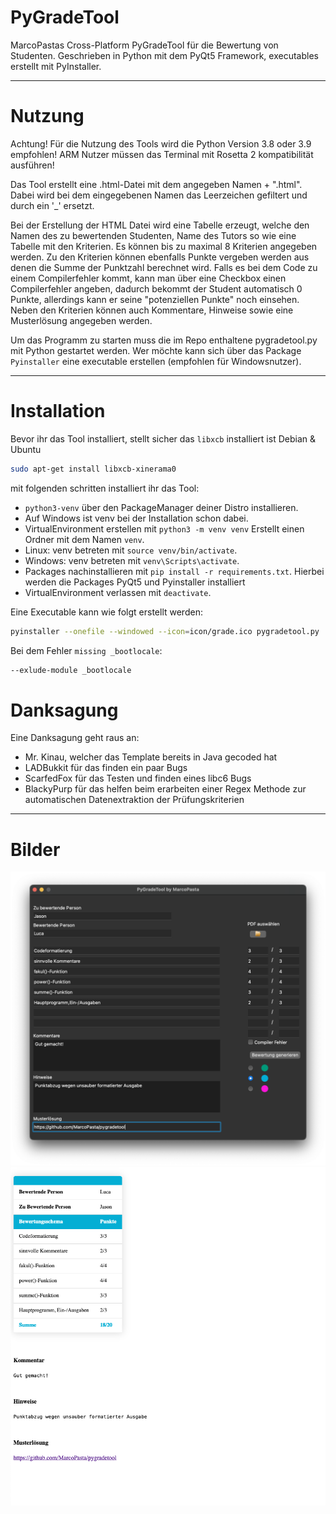 # PyGradeTool
MarcoPastas Cross-Platform PyGradeTool für die Bewertung von Studenten. Geschrieben in Python mit dem PyQt5 Framework, executables erstellt mit PyInstaller.
___
# Nutzung
Achtung! Für die Nutzung des Tools wird die Python Version 3.8 oder 3.9 empfohlen! ARM Nutzer müssen das Terminal mit Rosetta 2 kompatibilität ausführen!

Das Tool erstellt eine .html-Datei mit dem angegeben Namen + ".html". Dabei wird bei dem eingegebenen Namen das Leerzeichen gefiltert und durch ein '_' ersetzt. 

Bei der Erstellung der HTML Datei wird eine Tabelle erzeugt, welche den Namen des zu bewertenden Studenten, Name des Tutors so wie eine Tabelle mit den Kriterien. Es können bis zu maximal 8 Kriterien angegeben werden. Zu den Kriterien können ebenfalls Punkte vergeben werden aus denen die Summe der Punktzahl berechnet wird. Falls es bei dem Code zu einem Compilerfehler kommt, kann man über eine Checkbox einen Compilerfehler angeben, dadurch bekommt der Student automatisch 0 Punkte, allerdings kann er seine "potenziellen Punkte" noch einsehen. Neben den Kriterien können auch Kommentare, Hinweise sowie eine Musterlösung angegeben werden.

Um das Programm zu starten muss die im Repo enthaltene pygradetool.py mit Python gestartet werden. Wer möchte kann sich über das Package `Pyinstaller` eine executable erstellen (empfohlen für Windowsnutzer).
___
# Installation 
Bevor ihr das Tool installiert, stellt sicher das `libxcb` installiert ist
Debian & Ubuntu
```bash
sudo apt-get install libxcb-xinerama0
```

mit folgenden schritten installiert ihr das Tool: 
* `python3-venv` über den PackageManager deiner Distro installieren.
* Auf Windows ist venv bei der Installation schon dabei.
* VirtualEnvironment erstellen mit `python3 -m venv venv` Erstellt einen  Ordner mit dem Namen `venv`.
* Linux: venv betreten mit `source venv/bin/activate`.
* Windows: venv betreten mit `venv\Scripts\activate`.
* Packages nachinstallieren mit `pip install -r requirements.txt`. Hierbei werden die Packages PyQt5 und Pyinstaller installiert
* VirtualEnvironment verlassen mit `deactivate`.

Eine Executable kann wie folgt erstellt werden: 
```bash
pyinstaller --onefile --windowed --icon=icon/grade.ico pygradetool.py
```
Bei dem Fehler `missing _bootlocale`: 
```bash
--exlude-module _bootlocale
```
# Danksagung
Eine Danksagung geht raus an:
* Mr. Kinau, welcher das Template bereits in Java gecoded hat 
* LADBukkit für das finden ein paar Bugs
* ScarfedFox für das Testen und finden eines libc6 Bugs
* BlackyPurp für das helfen beim erarbeiten einer Regex Methode zur automatischen Datenextraktion der Prüfungskriterien
___
# Bilder
![image info](./assets/Tool_neu.png)
![image info](./assets/Ergebnis_neu.png)
